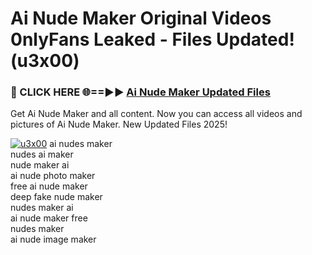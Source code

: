 # Ai Nude Maker Original Videos 0nlyFans Leaked - Files Updated! (u3x00)

<h3>🔴 CLICK HERE 🌐==►► <a href="https://tinyurl.com/yrmya6cz" rel="nofollow">Ai Nude Maker Updated Files</a></h3>

Get Ai Nude Maker and all content. Now you can access all videos and pictures of Ai Nude Maker. New Updated Files 2025!

[![u3x00](https://i.imgur.com/FMdXYCs.gif)](https://tinyurl.com/yrmya6cz)
ai nudes maker<br>
nudes ai maker<br>
nude maker ai<br>
ai nude photo maker<br>
free ai nude maker<br>
deep fake nude maker<br>
nudes maker ai<br>
ai nude maker free<br>
nudes maker<br>
ai nude image maker